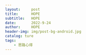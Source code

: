 ```yaml
---
layout:     post
title:      HOPE
subtitle:   HOPE
date:       2022-9-24
author:     HOPE
header-img: img/post-bg-android.jpg
catalog: ture
tags:
    - 思路心得
---
```


